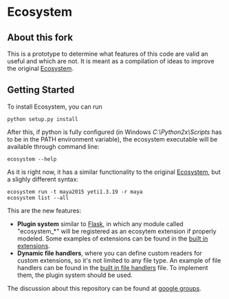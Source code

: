 # Ecosystem 

## About this fork

This is a prototype to determine what features of this code are valid an useful and which are not. It is meant as a compilation of ideas to improve the original [Ecosystem](https://github.com/PeregrineLabs/Ecosystem).

## Getting Started

To install Ecosystem, you can run

    python setup.py install

After this, if python is fully configured (in Windows *C:\Python2x\Scripts* has to be in the PATH environment variable), the ecosystem executable will be available through command line:

    ecosystem --help

As it is right now, it has a similar functionality to the original [Ecosystem](https://github.com/PeregrineLabs/Ecosystem), but a slighly different syntax:

    ecosystem run -t maya2015 yeti1.3.19 -r maya
    ecosystem list --all

This are the new features:

* **Plugin system** similar to [Flask](http://flask.pocoo.org/), in which any module called "ecosystem_*" will be registered as an ecosytem extension if properly modeled. Some examples of extensions can be found in the [built in extensions](https://github.com/salvaom/Ecosystem/tree/master/source/ecosystem/ext).
* **Dynamic file handlers**, where you can define custom readers for custom extensions, so it's not limited to any file type. An example of file handlers can be found in the [built in file handlers](https://github.com/salvaom/Ecosystem/blob/master/source/ecosystem/filehandlers.py) file. To implement them, the plugin system should be used.


The discussion about this repository can be found at [google groups](https://groups.google.com/forum/#!topic/ecosystem-env/5rpPJPdO4bk).
